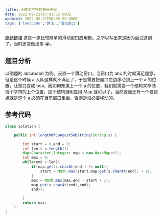 ```yaml
---
title: 无重复字符的最长子串
date: 2022-09-21T07:01:52.000Z
updated: 2022-09-21T08:05:59.000Z
tags: ['leetcode','算法','滑动窗口']
---
```

  
[原题链接](https://leetcode.cn/problems/longest-substring-without-repeating-characters/)
这是一道比较简单的滑动窗口应用题。之所以写出来是因为面试遇到了，当时还没做出来 😭。

## 题目分析

以例题的 abcabcbb 为例。设置一个滑动窗口，当窗口为 abc 的时候满足题意，但是这个时候 a 入队这样就不满足了，于是需要把窗口左边移动到上一个 a 的位置，让窗口变成 bca，而如何知道上一个 a 的位置，我们就需要一个结构来存储每个字符的上个位置，这个结构很明显用 Map 就可以了。当然这里还有一个易错点就是这个 a 必须在当前窗口里面，否则是没必要移动的。

## 参考代码

```java
class Solution {

    public int lengthOfLongestSubstring(String s) {

        int start = 0,end = 0;
        int len = s.length();
        Map<Character,Integer> map = new HashMap<>();
        int max = 0;
        while(end < len){
            if(map.get(s.charAt(end)) != null){
                start = Math.max(start,map.get(s.charAt(end)) + 1);
            }
            max = Math.max(max,end - start + 1);
            map.put(s.charAt(end),end);
            end++;

        }
        return max;
    }
}

```